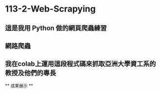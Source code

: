 # 113-2-Web-Scrapying
這是我用 Python 做的網頁爬蟲練習
-
## 網路爬蟲
我在colab上運用這段程式碼來抓取亞洲大學資工系的教授及他們的專長
-
** 成果展示 **

